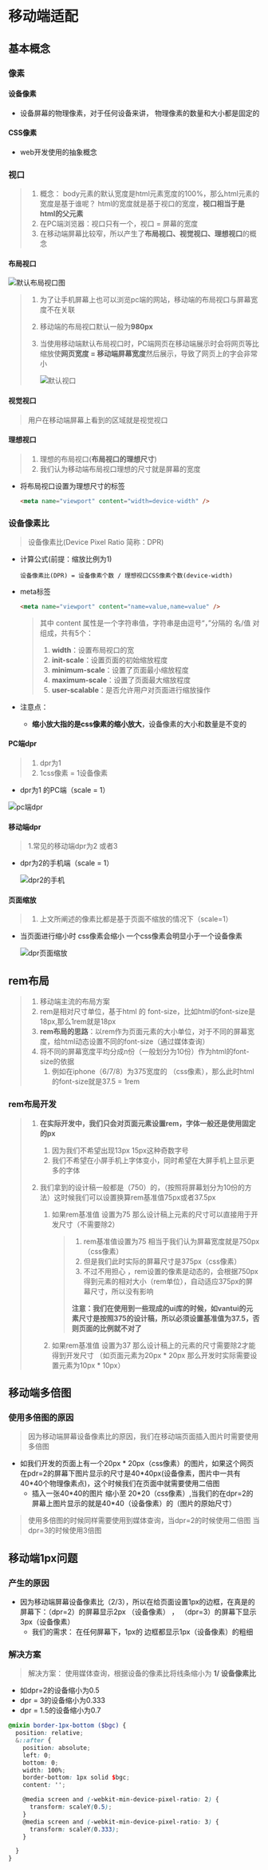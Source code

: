 # 移动端适配

## 基本概念

### 像素

#### 设备像素

* 设备屏幕的物理像素，对于任何设备来讲， 物理像素的数量和大小都是固定的

#### CSS像素

* web开发使用的抽象概念



### 视口

> 1. 概念： body元素的默认宽度是html元素宽度的100%，那么html元素的宽度是基于谁呢？ html的宽度就是基于视口的宽度，**视口相当于是html的父元素**
> 2. 在PC端浏览器：视口只有一个，视口 = 屏幕的宽度
> 3. 在移动端屏幕比较窄，所以产生了**布局视口、视觉视口、理想视口**的概念

#### 布局视口

![默认布局视口图](.\imgs\默认布局视口图.png)

> 1. 为了让手机屏幕上也可以浏览pc端的网站，移动端的布局视口与屏幕宽度不在关联
>
> 2. 移动端的布局视口默认一般为**980px**
>
> 3. 当使用移动端默认布局视口时，PC端网页在移动端展示时会将网页等比缩放使**网页宽度 = 移动端屏幕宽度**然后展示，导致了网页上的字会非常小
>
>    ![默认视口](.\imgs\默认视口.png)



#### 视觉视口

> 用户在移动端屏幕上看到的区域就是视觉视口

#### 理想视口

> 1. 理想的布局视口(**布局视口的理想尺寸**)
> 2. 我们认为移动端布局视口理想的尺寸就是屏幕的宽度

* 将布局视口设置为理想尺寸的标签

  ````html
  <meta name="viewport" content="width=device-width" />
  ````

  



### 设备像素比

> 设备像素比(Device Pixel Ratio 简称：DPR)

* 计算公式(前提：缩放比例为1)

  ````
  设备像素比(DPR) = 设备像素个数 / 理想视口CSS像素个数(device-width)
  ````

* meta标签

  ````html
  <meta name="viewport" content="name=value,name=value" />
  ````

  >其中 content 属性是一个字符串值，字符串是由逗号“，”分隔的 名/值 对组成，共有5个：
  >
  >1. **width**：设置布局视口的宽
  >2. **init-scale**：设置页面的初始缩放程度
  >3. **minimum-scale**：设置了页面最小缩放程度
  >4. **maximum-scale**：设置了页面最大缩放程度
  >5. **user-scalable**：是否允许用户对页面进行缩放操作



* 注意点：
  * **缩小放大指的是css像素的缩小放大**，设备像素的大小和数量是不变的

#### PC端dpr

> 1. dpr为1
> 2. 1css像素 = 1设备像素

* dpr为1 的PC端（scale = 1）

![pc端dpr](.\imgs\pc端dpr.png)

#### 移动端dpr

> 1.常见的移动端dpr为2 或者3

* dpr为2的手机端（scale = 1）

  ![dpr2的手机](.\imgs\dpr2的手机.png)



#### 页面缩放

> 1. 上文所阐述的像素比都是基于页面不缩放的情况下（scale=1）

* 当页面进行缩小时 css像素会缩小  一个css像素会明显小于一个设备像素

  ![dpr页面缩放](.\imgs\dpr页面缩放.png)

  



## rem布局

> 1. 移动端主流的布局方案
> 2. rem是相对尺寸单位，基于html 的 font-size，比如html的font-size是18px,那么1rem就是18px
> 3. **rem布局的思路**：以rem作为页面元素的大小单位，对于不同的屏幕宽度，给html动态设置不同的font-size（通过媒体查询）
> 4. 将不同的屏幕宽度平均分成n份（一般划分为10份）作为html的font-size的依据
>    1. 例如在iphone（6/7/8）为375宽度的 （css像素），那么此时html的font-size就是37.5 = 1rem

### rem布局开发

> 1. **在实际开发中，我们只会对页面元素设置rem，字体一般还是使用固定的px**
>
>    1. 因为我们不希望出现13px  15px这种奇数字号
>    2. 我们不希望在小屏手机上字体变小，同时希望在大屏手机上显示更多的字体
>
> 2. 我们拿到的设计稿一般都是（750）的，（按照将屏幕划分为10份的方法）这时候我们可以设置换算rem基准值75px或者37.5px
>
>    1. 如果rem基准值 设置为75  那么设计稿上元素的尺寸可以直接用于开发尺寸（不需要除2）
>
>       > 1. rem基准值设置为75 相当于我们认为屏幕宽度就是750px（css像素）
>       > 2. 但是我们此时实际的屏幕尺寸是375px（css像素）
>       > 3. 不过不用担心 ，rem设置的像素是动态的，会根据750px得到元素的相对大小（rem单位），自动适应375px的屏幕尺寸，所以没有影响
>       >
>       > **注意：我们在使用到一些现成的ui库的时候，如vantui的元素尺寸是按照375的设计稿，所以必须设置基准值为37.5，否则页面的比例就不对了**
>
>    2. 如果rem基准值 设置为37 那么设计稿上的元素的尺寸需要除2才能得到开发尺寸 （如页面元素为20px * 20px 那么开发时实际需要设置元素为10px * 10px）



## 移动端多倍图

### 使用多倍图的原因

>  因为移动端屏幕设备像素比的原因，我们在移动端页面插入图片时需要使用多倍图

* 如我们开发的页面上有一个20px * 20px（css像素）的图片，如果这个网页在pdr=2的屏幕下图片显示的尺寸是40*40px(设备像素，图片中一共有40\*40个物理像素点)，这个时候我们在页面中就需要使用二倍图
  * 插入一张40\*40的图片 缩小至 20\*20（css像素）,当我们的在dpr=2的屏幕上图片显示的就是40\*40（设备像素）的（图片的原始尺寸）



> 使用多倍图的时候同样需要使用到媒体查询，当dpr=2的时候使用二倍图   当dpr=3的时候使用3倍图



## 移动端1px问题

### 产生的原因

* 因为移动端屏幕设备像素比（2/3），所以在给页面设置1px的边框，在真是的屏幕下：（dpr=2）的屏幕显示2px （设备像素）  ， （dpr=3）的屏幕下显示3px（设备像素）
  * 我们的需求： 在任何屏幕下，1px的 边框都显示1px（设备像素）的粗细

### 解决方案

> 解决方案： 使用媒体查询，根据设备的像素比将线条缩小为 **1/ 设备像素比**

* 如dpr=2的设备缩小为0.5
* dpr = 3的设备缩小为0.333
* dpr = 1.5的设备缩小为0.7

```scss
@mixin border-1px-bottom ($bgc) {
  position: relative;
  &::after {
    position: absolute;
    left: 0;
    bottom: 0;
    width: 100%;
    border-bottom: 1px solid $bgc;
    content: '';

    @media screen and (-webkit-min-device-pixel-ratio: 2) {
      transform: scaleY(0.5);
    }
    @media screen and (-webkit-min-device-pixel-ratio: 3) {
      transform: scaleY(0.333);
    }

  }
}

```



